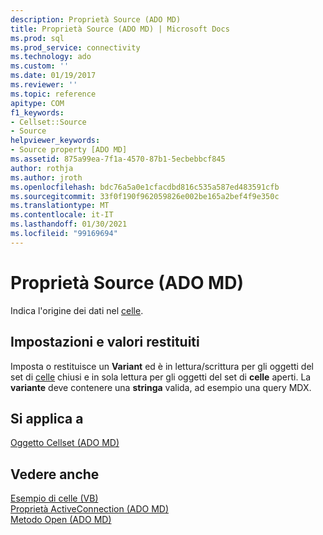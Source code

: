```yaml
---
description: Proprietà Source (ADO MD)
title: Proprietà Source (ADO MD) | Microsoft Docs
ms.prod: sql
ms.prod_service: connectivity
ms.technology: ado
ms.custom: ''
ms.date: 01/19/2017
ms.reviewer: ''
ms.topic: reference
apitype: COM
f1_keywords:
- Cellset::Source
- Source
helpviewer_keywords:
- Source property [ADO MD]
ms.assetid: 875a99ea-7f1a-4570-87b1-5ecbebbcf845
author: rothja
ms.author: jroth
ms.openlocfilehash: bdc76a5a0e1cfacdbd816c535a587ed483591cfb
ms.sourcegitcommit: 33f0f190f962059826e002be165a2bef4f9e350c
ms.translationtype: MT
ms.contentlocale: it-IT
ms.lasthandoff: 01/30/2021
ms.locfileid: "99169694"
---
```

# <a name="source-property-ado-md"></a>Proprietà Source (ADO MD)
Indica l'origine dei dati nel [celle](./cellset-object-ado-md.md).  
  
## <a name="settings-and-return-values"></a>Impostazioni e valori restituiti  
 Imposta o restituisce un **Variant** ed è in lettura/scrittura per gli oggetti del set di [celle](./cellset-object-ado-md.md) chiusi e in sola lettura per gli oggetti del set di **celle** aperti. La **variante** deve contenere una **stringa** valida, ad esempio una query MDX.  
  
## <a name="applies-to"></a>Si applica a  
 [Oggetto Cellset (ADO MD)](./cellset-object-ado-md.md)  
  
## <a name="see-also"></a>Vedere anche  
 [Esempio di celle (VB)](./cellset-example-vb.md)   
 [Proprietà ActiveConnection (ADO MD)](./activeconnection-property-ado-md.md)   
 [Metodo Open (ADO MD)](./open-method-ado-md.md)